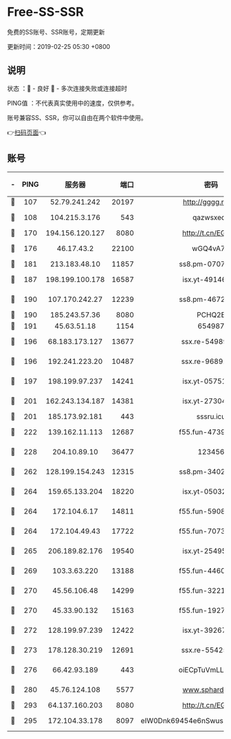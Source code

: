 # Free-SS-SSR

免费的SS账号、SSR账号，定期更新

更新时间：2019-02-25 05:30 +0800

## 说明

状态     ：🙂 - 良好 🙁 - 多次连接失败或连接超时

PING值   ：不代表真实使用中的速度，仅供参考。

账号兼容SS、SSR，你可以自由在两个软件中使用。

👉[扫码页面](https://liesauer.github.io/free-ss-ssr.github.io/)👈

## 账号

|-|PING|服务器|端口|密码|加密方式|区域|
|:----:|:----:|:-----:|-----:|:----:|:----:|:----:|
|🙂|107|52.79.241.242|20197|http://gggg.rocks|chacha20|KR|
|🙂|108|104.215.3.176|543|qazwsxedc|aes-256-gcm|JP|
|🙂|170|194.156.120.127|8080|http://t.cn/EGJIyrl|rc4-md5|RU|
|🙂|176|46.17.43.2|22100|wGQ4vA7D|aes-256-gcm|RU|
|🙂|181|213.183.48.10|11857|ss8.pm-07077864|rc4-md5|RU|
|🙂|187|198.199.100.178|16587|isx.yt-49146501|aes-256-cfb|US|
|🙂|190|107.170.242.27|12239|ss8.pm-46728067|aes-256-cfb|US|
|🙂|190|185.243.57.36|8080|PCHQ2E|rc4-md5|US|
|🙂|191|45.63.51.18|1154|654987|chacha20|US|
|🙂|196|68.183.173.127|13677|ssx.re-54989679|aes-256-cfb|US|
|🙂|196|192.241.223.20|10487|ssx.re-96891906|aes-256-cfb|US|
|🙂|197|198.199.97.237|14241|isx.yt-05751748|aes-256-cfb|US|
|🙂|201|162.243.134.187|14381|isx.yt-27304607|aes-256-cfb|US|
|🙂|201|185.173.92.181|443|sssru.icu|rc4-md5|RU|
|🙂|222|139.162.11.113|12687|f55.fun-47392375|aes-256-cfb|SG|
|🙂|228|204.10.89.10|36477|123456|aes-256-cfb|US|
|🙂|262|128.199.154.243|12315|ss8.pm-34025795|aes-256-cfb|SG|
|🙂|264|159.65.133.204|18220|isx.yt-05032112|aes-256-cfb|SG|
|🙂|264|172.104.6.17|14811|f55.fun-59087446|aes-256-cfb|US|
|🙂|264|172.104.49.43|17722|f55.fun-70732779|aes-256-cfb|SG|
|🙂|265|206.189.82.176|19540|isx.yt-25495933|aes-256-cfb|SG|
|🙂|269|103.3.63.220|13188|f55.fun-44609917|aes-256-cfb|SG|
|🙂|270|45.56.106.48|14299|f55.fun-32217905|aes-256-cfb|US|
|🙂|270|45.33.90.132|15163|f55.fun-19270599|aes-256-cfb|US|
|🙂|272|128.199.97.239|12422|isx.yt-39267697|aes-256-cfb|SG|
|🙂|273|178.128.30.219|12691|ssx.re-55425348|aes-256-cfb|SG|
|🙂|276|66.42.93.189|443|oiECpTuVmLLxk4Ts|aes-256-cfb|US|
|🙂|280|45.76.124.108|5577|www.sphard.com|aes-256-cfb|AU|
|🙂|293|64.137.160.203|8080|http://t.cn/EGJIyrl|rc4-md5|CA|
|🙂|295|172.104.33.178|8097|eIW0Dnk69454e6nSwuspv9DmS201tQ0D|aes-256-cfb|SG|
